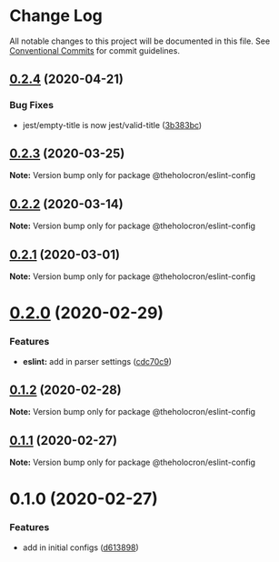 # Change Log

All notable changes to this project will be documented in this file.
See [Conventional Commits](https://conventionalcommits.org) for commit guidelines.

## [0.2.4](https://github.com/the-holocron/threepio/compare/@theholocron/eslint-config@0.2.3...@theholocron/eslint-config@0.2.4) (2020-04-21)


### Bug Fixes

* jest/empty-title is now jest/valid-title ([3b383bc](https://github.com/the-holocron/threepio/commit/3b383bc1d6aeba0bf85c0846f7291ac3af61c2a5))





## [0.2.3](https://github.com/the-holocron/threepio/compare/@theholocron/eslint-config@0.2.2...@theholocron/eslint-config@0.2.3) (2020-03-25)

**Note:** Version bump only for package @theholocron/eslint-config





## [0.2.2](https://github.com/the-holocron/threepio/compare/@theholocron/eslint-config@0.2.1...@theholocron/eslint-config@0.2.2) (2020-03-14)

**Note:** Version bump only for package @theholocron/eslint-config





## [0.2.1](https://github.com/the-holocron/threepio/compare/@theholocron/eslint-config@0.2.0...@theholocron/eslint-config@0.2.1) (2020-03-01)

**Note:** Version bump only for package @theholocron/eslint-config





# [0.2.0](https://github.com/the-holocron/threepio/compare/@theholocron/eslint-config@0.1.2...@theholocron/eslint-config@0.2.0) (2020-02-29)


### Features

* **eslint:** add in parser settings ([cdc70c9](https://github.com/the-holocron/threepio/commit/cdc70c91430a53585ea2bb63d0e34eb29bf477ba))





## [0.1.2](https://github.com/the-holocron/threepio/compare/@theholocron/eslint-config@0.1.1...@theholocron/eslint-config@0.1.2) (2020-02-28)

**Note:** Version bump only for package @theholocron/eslint-config





## [0.1.1](https://github.com/the-holocron/threepio/compare/@theholocron/eslint-config@0.1.0...@theholocron/eslint-config@0.1.1) (2020-02-27)

**Note:** Version bump only for package @theholocron/eslint-config





# 0.1.0 (2020-02-27)


### Features

* add in initial configs ([d613898](https://github.com/the-holocron/threepio/commit/d613898f18bb20b7fc879d80c15f025555de2765))

